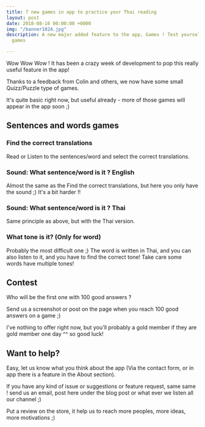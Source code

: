 ```yaml
---
title: 7 new games in app to practice your Thai reading
layout: post
date: 2018-08-16 00:00:00 +0000
img: "/banner1024.jpg"
description: A new major added feature to the app, Games ! Test yourself with 7 new
  games

---
```

Wow Wow Wow ! It has been a crazy week of development to pop this really useful feature in the app! 

Thanks to a feedback from Colin and others, we now have some small Quizz/Puzzle type of games. 

It's quite basic right now, but useful already - more of those games will appear in the app soon ;) 

## Sentences and words games

### Find the correct translations

Read or Listen to the sentences/word and select the correct translations. 

### Sound: What sentence/word is it ? English

Almost the same as the Find the correct translations, but here you only have the sound ;) It's a bit harder !! 

### Sound: What sentence/word is it ? Thai

Same principle as above, but with the Thai version. 

### What tone is it? (Only for word)

Probably the most difficult one ;) The word is written in Thai, and you can also listen to it, and you have to find the correct tone! Take care some words have multiple tones! 

## Contest

Who will be the first one with 100 good answers ? 

Send us a screenshot or post on the page when you reach 100 good answers on a game ;)

I've nothing to offer right now, but you'll probably a gold member if they are gold member one day ^^ so good luck! 

## Want to help? 

Easy, let us know what you think about the app (Via the contact form, or in app there is a feature in the About section).

If you have any kind of issue or suggestions or feature request, same same ! send us an email, post here under the blog post or what ever we listen all our channel ;)

Put a review on the store, it help us to reach more peoples, more ideas, more motivations ;) 